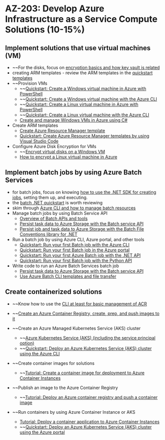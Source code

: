 # AZ-203: Develop Azure Infrastructure as a Service Compute Solutions (10-15%)

## Implement solutions that use virtual machines (VM)
* ~~For the disks, focus on [encryption basics and how key vault is related](https://docs.microsoft.com/en-us/azure/security/azure-security-disk-encryption-windows)
* creating ARM templates - review the ARM templates in the [quickstart templates](https://github.com/Azure/azure-quickstart-templates/tree/master/101-vm-simple-linux)
* ~~Provision VMs
  * ~~[Quickstart: Create a Windows virtual machine in Azure with PowerShell](https://docs.microsoft.com/en-us/azure/virtual-machines/windows/quick-create-powershell)
  * ~~[Quickstart: Create a Windows virtual machine with the Azure CLI](https://docs.microsoft.com/en-us/azure/virtual-machines/windows/quick-create-cli)
  * ~~[Quickstart: Create a Linux virtual machine in Azure with PowerShell](https://docs.microsoft.com/en-us/azure/virtual-machines/linux/quick-create-powershell)
  * ~~[Quickstart: Create a Linux virtual machine with the Azure CLI](https://docs.microsoft.com/en-us/azure/virtual-machines/linux/quick-create-cli)
  * [Create and manage Windows VMs in Azure using C#](https://docs.microsoft.com/en-us/azure/virtual-machines/windows/csharp)
* Create ARM templates 
  * [Create Azure Resource Manager template](https://docs.microsoft.com/en-us/azure/azure-resource-manager/how-to-create-template)
  * [Quickstart: Create Azure Resource Manager templates by using Visual Studio Code](https://docs.microsoft.com/en-us/azure/azure-resource-manager/resource-manager-quickstart-create-templates-use-visual-studio-code?tabs=CLI)
* Configure Azure Disk Encryption for VMs
  * ~~[Encrypt virtual disks on a Windows VM](https://docs.microsoft.com/en-us/azure/virtual-machines/windows/encrypt-disks)
  * [How to encrypt a Linux virtual machine in Azure](https://docs.microsoft.com/en-us/azure/virtual-machines/linux/encrypt-disks)

## Implement batch jobs by using Azure Batch Services
* for batch jobs, focus on knowing [how to use the .NET SDK for creating jobs](https://docs.microsoft.com/en-us/azure/batch/quick-run-dotnet), setting them up, and executing.
* the [batch .NET quickstart](https://github.com/Azure-Samples/batch-dotnet-quickstart) is worth reviewing
* skim through [Azure CLI and how to manage batch resources](https://docs.microsoft.com/en-us/azure/batch/batch-cli-get-started)
* Manage batch jobs by using Batch Service API
  * [Overview of Batch APIs and tools](https://docs.microsoft.com/en-us/azure/batch/batch-apis-tools)
  * [Persist task data to Azure Storage with the Batch service API](https://docs.microsoft.com/en-us/azure/batch/batch-task-output-files)
  * [Persist job and task data to Azure Storage with the Batch File Conventions library for .NET](https://docs.microsoft.com/en-us/azure/batch/batch-task-output-file-conventions)
* Run a batch job by using Azure CLI, Azure portal, and other tools
  * [Quickstart: Run your first Batch job with the Azure CLI](https://docs.microsoft.com/en-us/azure/batch/quick-create-cli)
  * [Quickstart: Run your first Batch job in the Azure portal](https://docs.microsoft.com/en-us/azure/batch/quick-create-portal)
  * [Quickstart: Run your first Azure Batch job with the .NET API](https://docs.microsoft.com/en-us/azure/batch/quick-run-dotnet)
  * [Quickstart: Run your first Batch job with the Python API](https://docs.microsoft.com/en-us/azure/batch/quick-run-python)
* Write code to run an Azure Batch Services batch job
  * [Persist task data to Azure Storage with the Batch service API](https://docs.microsoft.com/en-us/azure/batch/batch-task-output-files)
  * [Use Azure Batch CLI templates and file transfer](https://docs.microsoft.com/en-us/azure/batch/batch-cli-templates)

## Create containerized solutions
* ~~Know how to use the [CLI at least for basic management of ACR](https://docs.microsoft.com/en-us/azure/container-registry/container-registry-get-started-azure-cli)
* ~~[Create an Azure Container Registry, create, prep, and push images to it](https://docs.microsoft.com/en-us/azure/container-instances/container-instances-tutorial-prepare-acr)
* ~~Create an Azure Managed Kubernetes Service (AKS) cluster 
  * ~~[Azure Kubernetes Service (AKS) (including the service principal option)](https://docs.microsoft.com/en-us/azure/aks/intro-kubernetes)
  * ~~[Quickstart: Deploy an Azure Kubernetes Service (AKS) cluster using the Azure CLI](https://docs.microsoft.com/en-us/azure/aks/kubernetes-walkthrough)
  
* ~~Create container images for solutions
  * ~~[Tutorial: Create a container image for deployment to Azure Container Instances](https://docs.microsoft.com/en-us/azure/container-instances/container-instances-tutorial-prepare-app)
* ~~Publish an image to the Azure Container Registry
  * ~~[Tutorial: Deploy an Azure container registry and push a container image](https://docs.microsoft.com/en-us/azure/container-instances/container-instances-tutorial-prepare-acr)
* ~~Run containers by using Azure Container Instance or AKS
  * [Tutorial: Deploy a container application to Azure Container Instances](https://docs.microsoft.com/en-us/azure/container-instances/container-instances-tutorial-deploy-app)
  * ~~[Quickstart: Deploy an Azure Kubernetes Service (AKS) cluster using the Azure portal](https://docs.microsoft.com/en-us/azure/aks/kubernetes-walkthrough-portal) 
